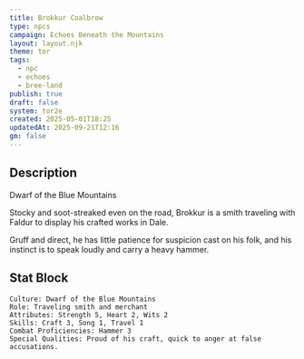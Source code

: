 ```yaml
---
title: Brokkur Coalbrow
type: npcs
campaign: Echoes Beneath the Mountains
layout: layout.njk
theme: tor
tags:
  - npc
  - echoes
  - bree-land
publish: true
draft: false
system: tor2e
created: 2025-05-01T18:25
updatedAt: 2025-09-21T12:16
gm: false
---
```


## Description
Dwarf of the Blue Mountains
<p class="dropcap">Stocky and soot-streaked even on the road, Brokkur is a smith traveling with Faldur to display his crafted works in Dale.</p> Gruff and direct, he has little patience for suspicion cast on his folk, and his instinct is to speak loudly and carry a heavy hammer.

## Stat Block

```
Culture: Dwarf of the Blue Mountains
Role: Traveling smith and merchant
Attributes: Strength 5, Heart 2, Wits 2
Skills: Craft 3, Song 1, Travel 1
Combat Proficiencies: Hammer 3
Special Qualities: Proud of his craft, quick to anger at false accusations.
```
